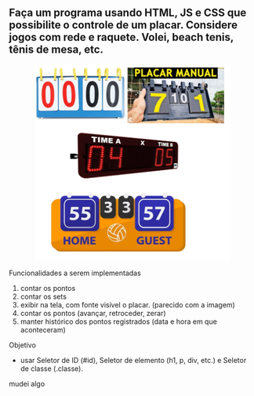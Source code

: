 ##  Faça um programa usando HTML, JS e CSS que possibilite o controle de um placar. Considere jogos com rede e raquete. Volei, beach tenis, tênis de mesa, etc.

<p align="center">
  <img src="./placaresManuais.jpg" alt="Placares" width="400" height="400">
</p>

Funcionalidades a serem implementadas

1) contar os pontos
2) contar os sets
3) exibir na tela, com fonte visível o placar. (parecido com a imagem)
4) contar os pontos (avançar, retroceder, zerar)
5) manter histórico dos pontos registrados (data e hora em que aconteceram)

Objetivo
 - usar Seletor de ID (#id), Seletor de elemento (h1, p, div, etc.) e Seletor de classe (.classe).


 mudei algo
